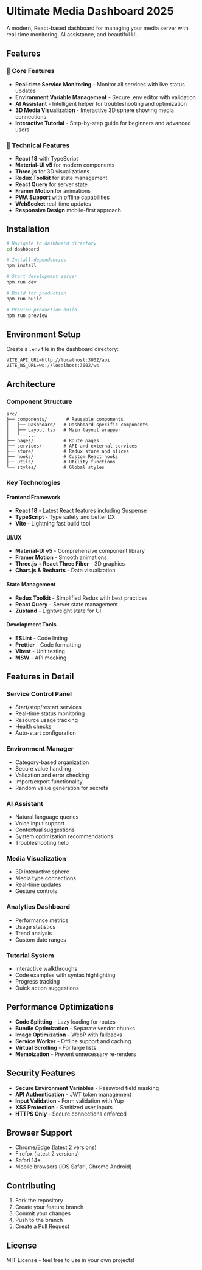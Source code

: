 # Ultimate Media Dashboard 2025

A modern, React-based dashboard for managing your media server with real-time monitoring, AI assistance, and beautiful UI.

## Features

### 🎯 Core Features
- **Real-time Service Monitoring** - Monitor all services with live status updates
- **Environment Variable Management** - Secure .env editor with validation
- **AI Assistant** - Intelligent helper for troubleshooting and optimization
- **3D Media Visualization** - Interactive 3D sphere showing media connections
- **Interactive Tutorial** - Step-by-step guide for beginners and advanced users

### 🚀 Technical Features
- **React 18** with TypeScript
- **Material-UI v5** for modern components
- **Three.js** for 3D visualizations
- **Redux Toolkit** for state management
- **React Query** for server state
- **Framer Motion** for animations
- **PWA Support** with offline capabilities
- **WebSocket** real-time updates
- **Responsive Design** mobile-first approach

## Installation

```bash
# Navigate to dashboard directory
cd dashboard

# Install dependencies
npm install

# Start development server
npm run dev

# Build for production
npm run build

# Preview production build
npm run preview
```

## Environment Setup

Create a `.env` file in the dashboard directory:

```env
VITE_API_URL=http://localhost:3002/api
VITE_WS_URL=ws://localhost:3002/ws
```

## Architecture

### Component Structure
```
src/
├── components/       # Reusable components
│   ├── Dashboard/   # Dashboard-specific components
│   ├── Layout.tsx   # Main layout wrapper
│   └── ...
├── pages/           # Route pages
├── services/        # API and external services
├── store/           # Redux store and slices
├── hooks/           # Custom React hooks
├── utils/           # Utility functions
└── styles/          # Global styles
```

### Key Technologies

#### Frontend Framework
- **React 18** - Latest React features including Suspense
- **TypeScript** - Type safety and better DX
- **Vite** - Lightning fast build tool

#### UI/UX
- **Material-UI v5** - Comprehensive component library
- **Framer Motion** - Smooth animations
- **Three.js + React Three Fiber** - 3D graphics
- **Chart.js & Recharts** - Data visualization

#### State Management
- **Redux Toolkit** - Simplified Redux with best practices
- **React Query** - Server state management
- **Zustand** - Lightweight state for UI

#### Development Tools
- **ESLint** - Code linting
- **Prettier** - Code formatting
- **Vitest** - Unit testing
- **MSW** - API mocking

## Features in Detail

### Service Control Panel
- Start/stop/restart services
- Real-time status monitoring
- Resource usage tracking
- Health checks
- Auto-start configuration

### Environment Manager
- Category-based organization
- Secure value handling
- Validation and error checking
- Import/export functionality
- Random value generation for secrets

### AI Assistant
- Natural language queries
- Voice input support
- Contextual suggestions
- System optimization recommendations
- Troubleshooting help

### Media Visualization
- 3D interactive sphere
- Media type connections
- Real-time updates
- Gesture controls

### Analytics Dashboard
- Performance metrics
- Usage statistics
- Trend analysis
- Custom date ranges

### Tutorial System
- Interactive walkthroughs
- Code examples with syntax highlighting
- Progress tracking
- Quick action suggestions

## Performance Optimizations

- **Code Splitting** - Lazy loading for routes
- **Bundle Optimization** - Separate vendor chunks
- **Image Optimization** - WebP with fallbacks
- **Service Worker** - Offline support and caching
- **Virtual Scrolling** - For large lists
- **Memoization** - Prevent unnecessary re-renders

## Security Features

- **Secure Environment Variables** - Password field masking
- **API Authentication** - JWT token management
- **Input Validation** - Form validation with Yup
- **XSS Protection** - Sanitized user inputs
- **HTTPS Only** - Secure connections enforced

## Browser Support

- Chrome/Edge (latest 2 versions)
- Firefox (latest 2 versions)
- Safari 14+
- Mobile browsers (iOS Safari, Chrome Android)

## Contributing

1. Fork the repository
2. Create your feature branch
3. Commit your changes
4. Push to the branch
5. Create a Pull Request

## License

MIT License - feel free to use in your own projects!